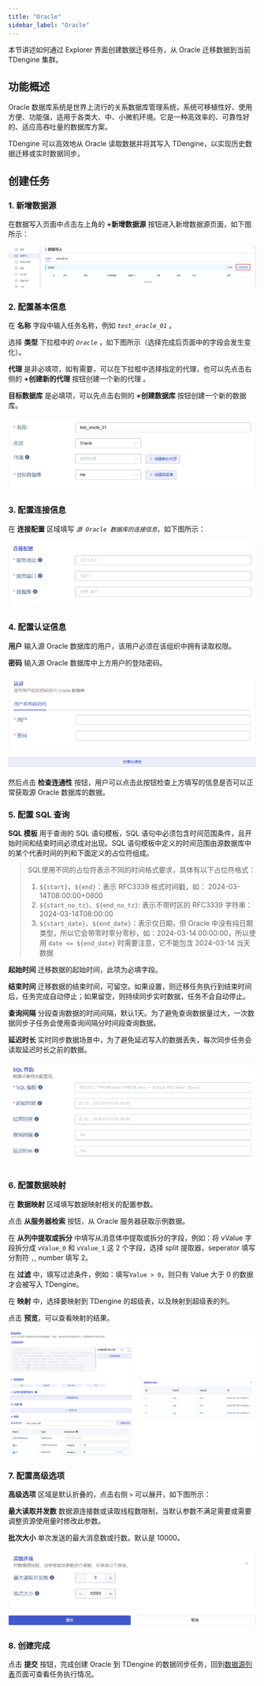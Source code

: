 ```yaml
---
title: "Oracle"
sidebar_label: "Oracle"
---
```


本节讲述如何通过 Explorer 界面创建数据迁移任务，从 Oracle 迁移数据到当前 TDengine 集群。

## 功能概述

Oracle 数据库系统是世界上流行的关系数据库管理系统，系统可移植性好、使用方便、功能强，适用于各类大、中、小微机环境。它是一种高效率的、可靠性好的、适应高吞吐量的数据库方案。

TDengine 可以高效地从 Oracle 读取数据并将其写入 TDengine，以实现历史数据迁移或实时数据同步。

## 创建任务

### 1. 新增数据源

在数据写入页面中点击左上角的 **+新增数据源** 按钮进入新增数据源页面，如下图所示：

![Oracle-01zh-EnterDataSourcePage.png](./pic/Oracle-01zh-EnterDataSourcePage.png "进入新增数据源页面")

### 2. 配置基本信息

在 **名称** 字段中输入任务名称，例如 *`test_oracle_01`* 。

选择 **类型** 下拉框中的 *`Oracle`* ，如下图所示（选择完成后页面中的字段会发生变化）。

**代理** 是非必填项，如有需要，可以在下拉框中选择指定的代理，也可以先点击右侧的 **+创建新的代理** 按钮创建一个新的代理 。

**目标数据库** 是必填项，可以先点击右侧的 **+创建数据库** 按钮创建一个新的数据库。

![oracle-01.png](./pic/oracle-01.png "选择数据源类型为 Oracle")

### 3. 配置连接信息

在 **连接配置** 区域填写 *`源 Oracle 数据库的连接信息`*，如下图所示：

![oracle-02.png](./pic/oracle-02.png "填写源 Oracle 数据库的连接信息")

### 4. 配置认证信息

**用户** 输入源 Oracle 数据库的用户，该用户必须在该组织中拥有读取权限。  

**密码** 输入源 Oracle 数据库中上方用户的登陆密码。 

![ oracle-03.png](./pic/oracle-03.png "配置认证信息")

然后点击 **检查连通性** 按钮，用户可以点击此按钮检查上方填写的信息是否可以正常获取源 Oracle 数据库的数据。

### 5. 配置 SQL 查询

**SQL 模板** 用于查询的 SQL 语句模板，SQL 语句中必须包含时间范围条件，且开始时间和结束时间必须成对出现。SQL 语句模板中定义的时间范围由源数据库中的某个代表时间的列和下面定义的占位符组成。
> SQL使用不同的占位符表示不同的时间格式要求，具体有以下占位符格式：
> 1. `${start}`、`${end}`：表示 RFC3339 格式时间戳，如： 2024-03-14T08:00:00+0800
> 2. `${start_no_tz}`、`${end_no_tz}`: 表示不带时区的 RFC3339 字符串：2024-03-14T08:00:00
> 3. `${start_date}`、`${end_date}`：表示仅日期，但 Oracle 中没有纯日期类型，所以它会带零时零分零秒，如：2024-03-14 00:00:00，所以使用 `date <= ${end_date}` 时需要注意，它不能包含 2024-03-14 当天数据

**起始时间** 迁移数据的起始时间，此项为必填字段。

**结束时间** 迁移数据的结束时间，可留空。如果设置，则迁移任务执行到结束时间后，任务完成自动停止；如果留空，则持续同步实时数据，任务不会自动停止。

**查询间隔** 分段查询数据的时间间隔，默认1天。为了避免查询数据量过大，一次数据同步子任务会使用查询间隔分时间段查询数据。

**延迟时长** 实时同步数据场景中，为了避免延迟写入的数据丢失，每次同步任务会读取延迟时长之前的数据。

![ oracle-04.png](./pic/oracle-04.png "配置数据采集") 

### 6. 配置数据映射

在 **数据映射** 区域填写数据映射相关的配置参数。

点击 **从服务器检索** 按钮，从 Oracle 服务器获取示例数据。

在 **从列中提取或拆分** 中填写从消息体中提取或拆分的字段，例如：将 vValue 字段拆分成 `vValue_0` 和 `vValue_1` 这 2 个字段，选择 split 提取器，seperator 填写分割符 `,`, number 填写 2。

在 **过滤** 中，填写过滤条件，例如：填写`Value > 0`，则只有 Value 大于 0 的数据才会被写入 TDengine。

在 **映射** 中，选择要映射到 TDengine 的超级表，以及映射到超级表的列。

点击 **预览**，可以查看映射的结果。

![oracle-05.png](pic/oracle-05.png)

### 7. 配置高级选项

**高级选项** 区域是默认折叠的，点击右侧 `>` 可以展开，如下图所示：

**最大读取并发数** 数据源连接数或读取线程数限制，当默认参数不满足需要或需要调整资源使用量时修改此参数。

**批次大小** 单次发送的最大消息数或行数。默认是 10000。

![oracle-06.png](pic/oracle-06.png)

### 8. 创建完成

点击 **提交** 按钮，完成创建 Oracle 到 TDengine 的数据同步任务，回到[数据源列表](../../explorer/#数据写入)页面可查看任务执行情况。
